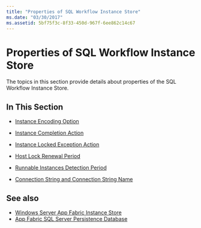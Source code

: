 ```yaml
---
title: "Properties of SQL Workflow Instance Store"
ms.date: "03/30/2017"
ms.assetid: 5bf75f3c-8f33-450d-967f-6ee862c14c67
---
```

# Properties of SQL Workflow Instance Store
The topics in this section provide details about properties of the SQL Workflow Instance Store.  
  
## In This Section  
  
- [Instance Encoding Option](instance-encoding-option.md)  
  
- [Instance Completion Action](instance-completion-action.md)  
  
- [Instance Locked Exception Action](instance-locked-exception-action.md)  
  
- [Host Lock Renewal Period](host-lock-renewal-period.md)  
  
- [Runnable Instances Detection Period](runnable-instances-detection-period.md)  
  
- [Connection String and Connection String Name](connection-string-and-connection-string-name.md)  
  
## See also

- [Windows Server App Fabric Instance Store](https://docs.microsoft.com/previous-versions/appfabric/ff383417(v=azure.10))
- [App Fabric SQL Server Persistence Database](https://docs.microsoft.com/previous-versions/appfabric/ee790819(v=azure.10))
